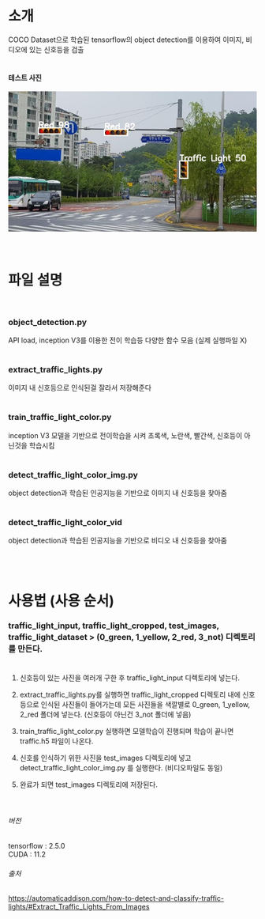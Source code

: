 # 소개

 COCO Dataset으로 학습된 tensorflow의 object detection를 이용하여 이미지, 비디오에 있는 신호등을 검출<br><br>

#### 테스트 사진

 <img src="test_images/traffic_light.jpg" alt="traffic lights">
<br><br><br>


# 파일 설명 <br><br>

  ### object_detection.py 
   API load, inception V3를 이용한 전이 학습등 다양한 함수 모음 (실제 실행파일 X) <br><br>

  ### extract_traffic_lights.py 
   이미지 내 신호등으로 인식된걸 잘라서 저장해준다 <br><br>

  ### train_traffic_light_color.py
   inception V3 모델을 기반으로 전이학습을 시켜 초록색, 노란색, 빨간색, 신호등이 아닌것을 학습시킴 <br><br>

  ### detect_traffic_light_color_img.py
   object detection과 학습된 인공지능을 기반으로 이미지 내 신호등을 찾아줌 <br><br>

  ### detect_traffic_light_color_vid
   object detection과 학습된 인공지능을 기반으로 비디오 내 신호등을 찾아줌 <br><br><br><br>

# 사용법 (사용 순서)
 ### traffic_light_input, traffic_light_cropped, test_images, traffic_light_dataset > (0_green, 1_yellow, 2_red, 3_not) 디렉토리를 만든다.<br><br>

1. 신호등이 있는 사진을 여러개 구한 후 traffic_light_input 디렉토리에 넣는다.<br>

2. extract_traffic_lights.py를 실행하면 traffic_light_cropped 디렉토리 내에 신호등으로 인식된 사진들이 들어가는데 모든 사진들을 색깔별로 0_green, 1_yellow, 2_red 폴더에 넣는다. (신호등이 아닌건 3_not 폴더에 넣음)<br>

3. train_traffic_light_color.py 실행하면 모델학습이 진행되며 학습이 끝나면 traffic.h5 파일이 나온다.<br>

4. 신호를 인식하기 위한 사진을 test_images 디렉토리에 넣고 detect_traffic_light_color_img.py 를 실행한다. (비디오파일도 동일)<br>

5. 완료가 되면 test_images 디렉토리에 저장된다.<br><br><br>

###### 버전
tensorflow : 2.5.0 <br>
CUDA : 11.2

###### 출처
https://automaticaddison.com/how-to-detect-and-classify-traffic-lights/#Extract_Traffic_Lights_From_Images
